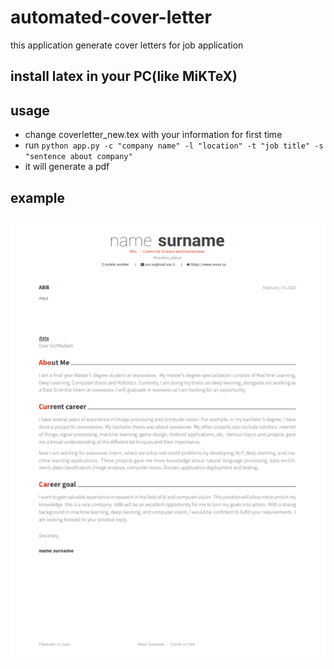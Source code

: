 # automated-cover-letter
this application generate cover letters for job application 

## install latex in your PC(like MiKTeX)

## usage 
- change coverletter_new.tex with your information for first time
- run `python app.py -c "company name" -l "location" -t "job title" -s "sentence about company"`
- it will generate a pdf 

## example


![alt text](https://github.com/arnabdeypolimi/automated-cover-letter/blob/master/image.png)

